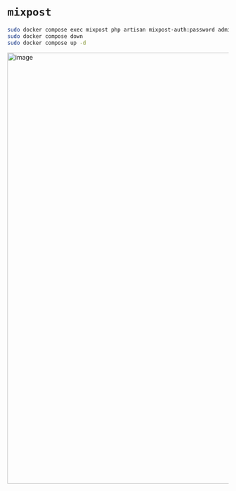 # `mixpost`

```bash
sudo docker compose exec mixpost php artisan mixpost-auth:password admin@example.com
sudo docker compose down
sudo docker compose up -d
```

<img width="1535" height="982" alt="image" src="https://github.com/user-attachments/assets/bdc1dad6-c3db-4223-965f-86f943415d97" />
